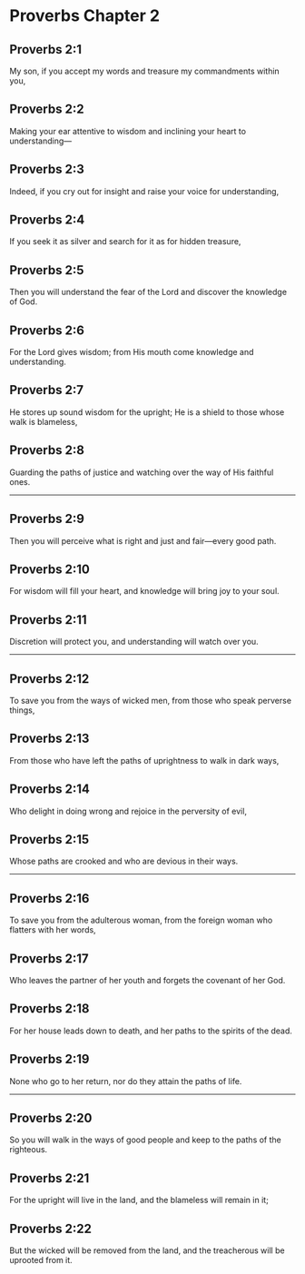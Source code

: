 # Proverbs Chapter 2

## Proverbs 2:1

My son, if you accept my words and treasure my commandments within you,

## Proverbs 2:2

Making your ear attentive to wisdom and inclining your heart to understanding—

## Proverbs 2:3

Indeed, if you cry out for insight and raise your voice for understanding,

## Proverbs 2:4

If you seek it as silver and search for it as for hidden treasure,

## Proverbs 2:5

Then you will understand the fear of the Lord and discover the knowledge of God.

## Proverbs 2:6

For the Lord gives wisdom; from His mouth come knowledge and understanding.

## Proverbs 2:7

He stores up sound wisdom for the upright; He is a shield to those whose walk is blameless,

## Proverbs 2:8

Guarding the paths of justice and watching over the way of His faithful ones.

---

## Proverbs 2:9

Then you will perceive what is right and just and fair—every good path.

## Proverbs 2:10

For wisdom will fill your heart, and knowledge will bring joy to your soul.

## Proverbs 2:11

Discretion will protect you, and understanding will watch over you.

---

## Proverbs 2:12

To save you from the ways of wicked men, from those who speak perverse things,

## Proverbs 2:13

From those who have left the paths of uprightness to walk in dark ways,

## Proverbs 2:14

Who delight in doing wrong and rejoice in the perversity of evil,

## Proverbs 2:15

Whose paths are crooked and who are devious in their ways.

---

## Proverbs 2:16

To save you from the adulterous woman, from the foreign woman who flatters with her words,

## Proverbs 2:17

Who leaves the partner of her youth and forgets the covenant of her God.

## Proverbs 2:18

For her house leads down to death, and her paths to the spirits of the dead.

## Proverbs 2:19

None who go to her return, nor do they attain the paths of life.

---

## Proverbs 2:20

So you will walk in the ways of good people and keep to the paths of the righteous.

## Proverbs 2:21

For the upright will live in the land, and the blameless will remain in it;

## Proverbs 2:22

But the wicked will be removed from the land, and the treacherous will be uprooted from it.
